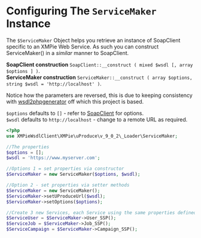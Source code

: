 # Configuring The `ServiceMaker` Instance

The `$ServiceMaker` Object helps you retrieve an instance of SoapClient specific to an XMPie Web Service.
As such you can construct ServiceMaker() in a *similar* manner to SoapClient.

**SoapClient construction** `SoapClient::__construct ( mixed $wsdl [, array $options ] )`.  
**ServiceMaker construction** `ServiceMaker::__construct ( array $options, string $wsdl = 'http://localhost' )`.

Notice how the parameters are reversed, this is due to keeping consistency with
[wsdl2phpgenerator](https://github.com/wsdl2phpgenerator/wsdl2phpgenerator) off which this project is based.

`$options` defaults to `[]` - refer to [SoapClient](http://php.net/manual/en/soapclient.soapclient.php) for options.  
`$wsdl` defaults to `http://localhost` - change to a remote URL as required.

```php
<?php
use XMPieWsdlClient\XMPie\uProduce\v_9_0_2\_Loader\ServiceMaker;

//The properties
$options = [];
$wsdl = 'https://www.myserver.com';

//Options 1 = set properties via constructor
$ServiceMaker = new ServiceMaker($options, $wsdl);

//Option 2 - set properties via setter methods
$ServiceMaker = new ServiceMaker();
$ServiceMaker->setUProduceUrl($wsdl);
$ServiceMaker->setOptions($options);

//Create 3 new Services, each Service using the same properties defined above
$ServiceUser = $ServiceMaker->User_SSP();
$ServiceJob = $ServiceMaker->Job_SSP();
$ServiceCampaign = $ServiceMaker->Campaign_SSP();
```

